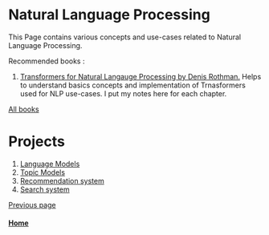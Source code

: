 
# Natural Language Processing 

This Page contains various concepts and use-cases related to Natural Language Processing.

Recommended books : 

1. [Transformers for Natural Langauge Processing by Denis Rothman.](./NLP/books/natural-language-understanding/README.md)
       Helps to understand basics concepts and implementation of Trnasformers used for NLP use-cases. I put my notes here for each chapter.
   
[All books](./NLP/books/README.md) 



# Projects 
1. [Language Models](./journey-of-langauge-models.md)
2. [Topic Models](./natural-language-processing.md)
3. [Recommendation system](./natural-language-processing.md)
4. [Search system](./search-system.md)


[Previous page](./README.md)

#### [Home](./README.md) 
